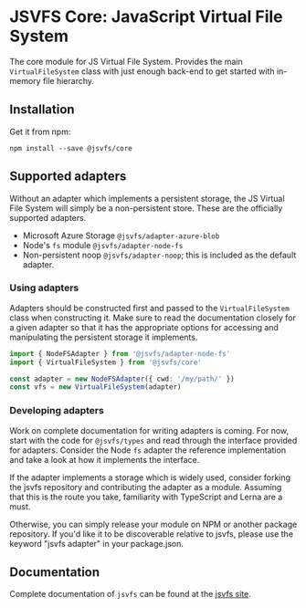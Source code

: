 # JSVFS Core: JavaScript Virtual File System

The core module for JS Virtual File System. Provides the main `VirtualFileSystem` class with just enough back-end to get started with in-memory file hierarchy.

## Installation

Get it from npm:
```shell
npm install --save @jsvfs/core
```

## Supported adapters

Without an adapter which implements a persistent storage, the JS Virtual File System will simply be a non-persistent store. These are the officially supported adapters.

- Microsoft Azure Storage `@jsvfs/adapter-azure-blob`
- Node's `fs` module `@jsvfs/adapter-node-fs`
- Non-persistent noop `@jsvfs/adapter-noop`; this is included as the default adapter.

### Using adapters

Adapters should be constructed first and passed to the `VirtualFileSystem` class when constructing it. Make sure to read the documentation closely for a given adapter so that it has the appropriate options for accessing and manipulating the persistent storage it implements.

```TypeScript
import { NodeFSAdapter } from '@jsvfs/adapter-node-fs'
import { VirtualFileSystem } from '@jsvfs/core'

const adapter = new NodeFSAdapter({ cwd: '/my/path/' })
const vfs = new VirtualFileSystem(adapter)
```

### Developing adapters

Work on complete documentation for writing adapters is coming. For now, start with the code for `@jsvfs/types` and read through the interface provided for adapters. Consider the Node `fs` adapter the reference implementation and take a look at how it implements the interface.

If the adapter implements a storage which is widely used, consider forking the jsvfs repository and contributing the adapter as a module. Assuming that this is the route you take, familiarity with TypeScript and Lerna are a must.

Otherwise, you can simply release your module on NPM or another package repository. If you'd like it to be discoverable relative to jsvfs, please use the keyword "jsvfs adapter" in your package.json.

## Documentation

Complete documentation of `jsvfs` can be found at the [jsvfs site](https://ahuggins-nhs.github.io/jsvfs/).
